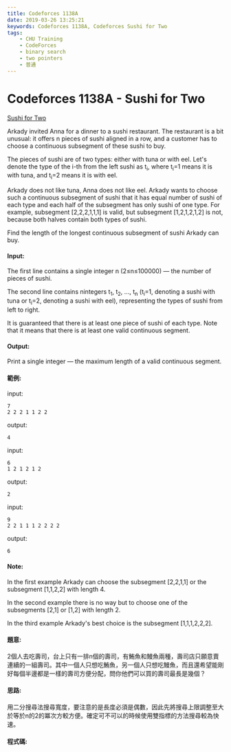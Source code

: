 ```yaml
---
title: Codeforces 1138A
date: 2019-03-26 13:25:21
keywords: Codeforces 1138A, Codeforces Sushi for Two
tags:
    - CHU Training
    - CodeForces
    - binary search
    - two pointers
    - 普通
---
```

# Codeforces 1138A - Sushi for Two
[Sushi for Two](https://codeforces.com/problemset/problem/1138/A)

Arkady invited Anna for a dinner to a sushi restaurant. The restaurant is a bit unusual: it offers n pieces of sushi aligned in a row, and a customer has to choose a continuous subsegment of these sushi to buy.
<!-- more -->
The pieces of sushi are of two types: either with tuna or with eel. Let's denote the type of the i-th from the left sushi as t<sub>i</sub>, where t<sub>i</sub>=1 means it is with tuna, and t<sub>i</sub>=2 means it is with eel.

Arkady does not like tuna, Anna does not like eel. Arkady wants to choose such a continuous subsegment of sushi that it has equal number of sushi of each type and each half of the subsegment has only sushi of one type. For example, subsegment [2,2,2,1,1,1] is valid, but subsegment [1,2,1,2,1,2] is not, because both halves contain both types of sushi.

Find the length of the longest continuous subsegment of sushi Arkady can buy.

#### Input:
The first line contains a single integer n (2≤n≤100000) — the number of pieces of sushi.

The second line contains nintegers t<sub>1</sub>, t<sub>2</sub>, ..., t<sub>n</sub> (t<sub>i</sub>=1, denoting a sushi with tuna or t<sub>i</sub>=2, denoting a sushi with eel), representing the types of sushi from left to right.

It is guaranteed that there is at least one piece of sushi of each type. Note that it means that there is at least one valid continuous segment.
#### Output:
Print a single integer — the maximum length of a valid continuous segment.

#### 範例:
input:
```
7
2 2 2 1 1 2 2
```
output:
```
4
```
input:
```
6
1 2 1 2 1 2
```
output:
```
2
```
input:
```
9
2 2 1 1 1 2 2 2 2
```
output:
```
6
```
#### Note:
In the first example Arkady can choose the subsegment [2,2,1,1] or the subsegment [1,1,2,2] with length 4.

In the second example there is no way but to choose one of the subsegments [2,1] or [1,2] with length 2.

In the third example Arkady's best choice is the subsegment [1,1,1,2,2,2].

#### 題意:
2個人去吃壽司，台上只有一排n個的壽司，有鮪魚和鰻魚兩種，壽司店只願意賣連續的一組壽司。其中一個人只想吃鮪魚，另一個人只想吃鰻魚，而且還希望能剛好每個半邊都是一樣的壽司方便分配，問你他們可以買的壽司最長是幾個？

#### 思路:
用二分搜尋法搜尋寬度，要注意的是長度必須是偶數，因此先將搜尋上限調整至大於等於n的2的冪次方較方便。確定可不可以的時候使用雙指標的方法搜尋較為快速。

#### 程式碼:
<script src="https://gist.github.com/Daviswww/88d3e3247eccead6d05d0232156e110e.js"></script>

